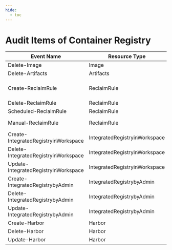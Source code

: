 ```yaml
---
hide:
  - toc
---
```


# Audit Items of Container Registry

| Event Name | Resource Type | Note |
| --- | --- | --- |
| Delete-Image | Image | |
| Delete-Artifacts | Artifacts | |
| Create-ReclaimRule | ReclaimRule | Only one record per interface |
| Delete-ReclaimRule | ReclaimRule |
| Scheduled-ReclaimRule | ReclaimRule |
| Manual-ReclaimRule | ReclaimRule | Record separately |
| Create-IntegratedRegistryinWorkspace | IntegratedRegistryinWorkspace | |
| Delete-IntegratedRegistryinWorkspace | IntegratedRegistryinWorkspace | |
| Update-IntegratedRegistryinWorkspace | IntegratedRegistryinWorkspace | |
| Create-IntegratedRegistrybyAdmin | IntegratedRegistrybyAdmin | |
| Delete-IntegratedRegistrybyAdmin | IntegratedRegistrybyAdmin | |
| Update-IntegratedRegistrybyAdmin | IntegratedRegistrybyAdmin | |
| Create-Harbor | Harbor | |
| Delete-Harbor | Harbor | |
| Update-Harbor | Harbor | |
